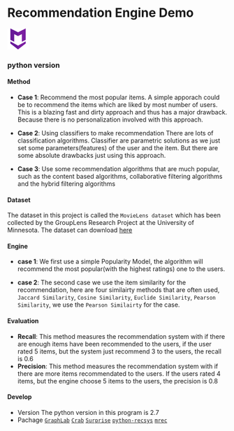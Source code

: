 # Recommendation Engine Demo
![img](https://github.com/adam-p/markdown-here/raw/master/src/common/images/icon48.png "Logo Title Text 1")
### python version



#### Method
- **Case 1**: Recommend the most popular items.
A simple apporach could be to recommend the items which are liked by most number of users. This is a blazing fast and dirty approach and thus has a major drawback. Because there is no personalization involved with this approach.

- **Case 2**: Using classifiers to make recommendation
There are lots of classification algorithms. Classifier are parametric solutions as we just set some parameters(features) of the user and the item. But there are some absolute drawbacks just using this approach.

- **Case 3**: Use some recommendation algorithms that are much popular, such as the content based algorithms, collaborative filtering algorithms and the hybrid filtering algorithms

#### Dataset
The dataset in this project is called the `MovieLens dataset` which has been collected by the GroupLens Research Project at the University of Minnesota. The dataset can download [here](https://grouplens.org/datasets/movielens/100k/)

#### Engine
- **case 1**: We first use a simple Popularity Model, the algorithm will recommend the most popular(with the highest ratings) one to the users.

- **case 2**: The second case we use the item similarity for the recommendation, here are four similairty methods that are often used, `Jaccard Similarity`, `Cosine Similarity`, `Euclide Similarity`, `Pearson Similarity`, we use the `Pearson Similairty` for the case.

#### Evaluation
- **Recall**:
This method measures the recommendation system with if there are enough items have been recommended to the users, if the user rated 5 items, but the system just recommend 3 to the users, the recall is 0.6
- **Precision**:
This method measures the recommendation system with if there are more items recommendated to the users. If the users rated 4 items, but the engine choose 5 items to the users, the precision is 0.8

#### Develop
- Version
The python version in this program is 2.7
- Pachage [`GraphLab`](https://turi.com/)  [`Crab`](http://muricoca.github.io/crab/)
 [`Surprise`](https://github.com/NicolasHug/Surprise)
 [`python-recsys`](https://github.com/ocelma/python-recsys) [`mrec`](https://github.com/Mendeley/mrec)